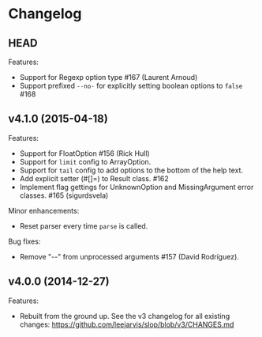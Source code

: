 Changelog
=========

HEAD
----

Features:
  * Support for Regexp option type #167 (Laurent Arnoud)
  * Support prefixed `--no-` for explicitly setting boolean options
    to `false` #168

v4.1.0 (2015-04-18)
-------------------

Features:
  * Support for FloatOption #156 (Rick Hull)
  * Support for `limit` config to ArrayOption.
  * Support for `tail` config to add options to the bottom of
    the help text.
  * Add explicit setter (#[]=) to Result class. #162
  * Implement flag gettings for UnknownOption and MissingArgument
    error classes. #165 (sigurdsvela)

Minor enhancements:
  * Reset parser every time `parse` is called.

Bug fixes:
  * Remove "--" from unprocessed arguments #157 (David Rodríguez).

v4.0.0 (2014-12-27)
-------------------

Features:
  * Rebuilt from the ground up. See the v3 changelog for all existing
    changes: https://github.com/leejarvis/slop/blob/v3/CHANGES.md
